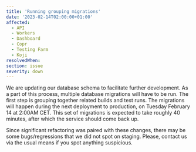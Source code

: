 ```yaml
---
title: 'Running grouping migrations'
date: '2023-02-14T02:00:00+01:00'
affected:
  - API
  - Workers
  - Dashboard
  - Copr
  - Testing Farm
  - Koji
resolvedWhen:
section: issue
severity: down
---
```


We are updating our database schema to facilitate further development.
As a part of this process, multiple database migrations will have to
be run. The first step is grouping together related builds and test
runs. The migrations will happen during the next deployment to production,
on Tuesday February 14 at 2:00AM CET. This set of migrations is expected to
take roughly 40 minutes, after which the service should come back up.

Since significant refactoring was paired with these changes, there may
be some bugs/regressions that we did not spot on staging. Please,
contact us via the usual means if you spot anything suspicious.

